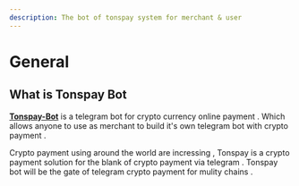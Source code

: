 ```yaml
---
description: The bot of tonspay system for merchant & user
---
```


# General

## What is Tonspay Bot

[**Tonspay-Bot**](https://t.me/tonspay\_bot) is a telegram bot for crypto currency online payment . Which allows anyone to use as merchant to build it's own telegram bot with crypto payment .

Crypto payment using around the world are incressing , Tonspay is a crypto payment solution for the blank of crypto payment via telegram . Tonspay bot will be the gate of telegram crypto payment for mulity chains .&#x20;
